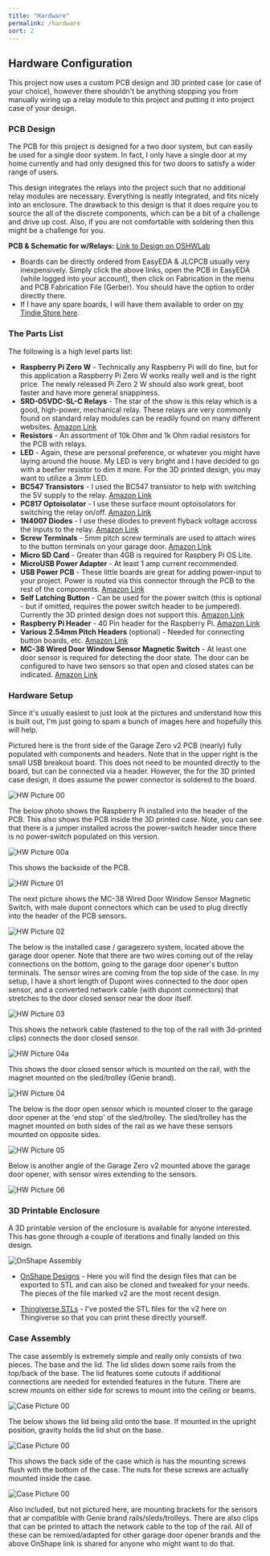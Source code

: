 ```yaml
---
title: "Hardware"
permalink: /hardware
sort: 2
---
```

## Hardware Configuration

This project now uses a custom PCB design and 3D printed case (or case of your choice), however there shouldn't be anything stopping you from manually wiring up a relay module to this project and putting it into project case of your design.

### PCB Design

The PCB for this project is designed for a two door system, but can easily be used for a single door system.  In fact, I only have a single door at my home currently and had only designed this for two doors to satisfy a wider range of users.  

This design integrates the relays into the project such that no additional relay modules are necessary.  Everything is neatly integrated, and fits nicely into an enclosure.  The drawback to this design is that it does require you to source the all of the discrete components, which can be a bit of a challenge and drive up cost.  Also, if you are not comfortable with soldering then this might be a challenge for you.  

**PCB & Schematic for w/Relays:** [Link to Design on OSHWLab](https://oshwlab.com/nebhead77/garage-zero)

- Boards can be directly ordered from EasyEDA & JLCPCB usually very inexpensively.  Simply click the above links, open the PCB in EasyEDA (while logged into your account), then click on Fabrication in the menu and PCB Fabrication File (Gerber).  You should have the option to order directly there. 
- If I have any spare boards, I will have them available to order on [my Tindie Store here](https://www.tindie.com/stores/nebhead/). 

### The Parts List

The following is a high level parts list:

* **Raspberry Pi Zero W** - Technically any Raspberry Pi will do fine, but for this application a Raspberry Pi Zero W works really well and is the right price.  The newly released Pi Zero 2 W should also work great, boot faster and have more general snappiness. 
* **SRD-05VDC-SL-C Relays** - The star of the show is this relay which is a good, high-power, mechanical relay.  These relays are very commonly found on standard relay modules can be readily found on many different websites. [Amazon Link](https://smile.amazon.com/gp/product/B07MJJYRQJ) 
* **Resistors** - An assortment of 10k Ohm and 1k Ohm radial resistors for the PCB with relays.  
* **LED** - Again, these are personal preference, or whatever you might have laying around the house.  My LED is very bright and I have decided to go with a beefier resistor to dim it more. For the 3D printed design, you may want to utilize a 3mm LED. 
* **BC547 Transistors** - I used the BC547 transistor to help with switching the 5V supply to the relay.  [Amazon Link](https://smile.amazon.com/gp/product/B06Y4M2N29)
* **PC817 Optoisolator** - I use these surface mount optoisolators for switching the relay on/off.  [Amazon Link](https://smile.amazon.com/gp/product/B07FJ76X42)
* **1N4007 Diodes** - I use these diodes to prevent flyback voltage accross the inputs to the relay.  [Amazon Link](https://smile.amazon.com/gp/product/B07Q5FZR7X) 
* **Screw Terminals** - 5mm pitch screw terminals are used to attach wires to the button terminals on your garage door.  [Amazon Link](https://smile.amazon.com/gp/product/B01F7KOM10)
* **Micro SD Card** - Greater than 4GB is required for Raspbery Pi OS Lite. 
* **MicroUSB Power Adapter** - At least 1 amp current recommended.
* **USB Power PCB** - These little boards are great for adding power-input to your project.  Power is routed via this connector through the PCB to the rest of the components.  [Amazon Link](https://smile.amazon.com/gp/product/B07W844N43)
* **Self Latching Button** - Can be used for the power switch (this is optional - but if omitted, requires the power switch header to be jumpered).  Currently the 3D printed design does not support this. [Amazon Link](https://smile.amazon.com/gp/product/B075VBV4QH)
* **Raspberry Pi Header** - 40 Pin header for the Raspberry Pi.  [Amazon Link](https://smile.amazon.com/gp/product/B00R1LLM1M)
* **Various 2.54mm Pitch Headers** (optional) - Needed for connecting button boards, etc. [Amazon Link](https://smile.amazon.com/gp/product/B01FWC53C0)
* **MC-38 Wired Door Window Sensor Magnetic Switch** - At least one door sensor is required for detecting the door state.  The door can be configured to have two sensors so that open and closed states can be indicated.  [Amazon Link](https://smile.amazon.com/gp/product/B0154PTDFI)

### Hardware Setup

Since it's usually easiest to just look at the pictures and understand how this is built out, I'm just going to spam a bunch of images here and hopefully this will help. 

Pictured here is the front side of the Garage Zero v2 PCB (nearly) fully populated with components and headers.  Note that in the upper right is the small USB breakout board.  This does not need to be mounted directly to the board, but can be connected via a header.  However, the for the 3D printed case design, it does assume the power connector is soldered to the board.  

![HW Picture 00](photos/hw-00.jpg)

The below photo shows the Raspberry Pi installed into the header of the PCB.  This also shows the PCB inside the 3D printed case.  Note, you can see that there is a jumper installed across the power-switch header since there is no power-switch populated on this version.  

![HW Picture 00a](photos/hw-00a.jpg)

This shows the backside of the PCB.  

![HW Picture 01](photos/hw-01.jpg)

The next picture shows the MC-38 Wired Door Window Sensor Magnetic Switch, with male dupont connectors which can be used to plug directly into the header of the PCB sensors.  

![HW Picture 02](photos/hw-02.jpg)

The below is the installed case / garagezero system, located above the garage door opener.  Note that there are two wires coming out of the relay connections on the bottom, going to the garage door opener's button terminals.  The sensor wires are coming from the top side of the case.  In my setup, I have a short length of Dupont wires connected to the door open sensor, and a converted network cable (with dupont connectors) that stretches to the door closed sensor near the door itself.  

![HW Picture 03](photos/hw-03.jpg)

This shows the network cable (fastened to the top of the rail with 3d-printed clips) connects the door closed sensor.  

![HW Picture 04a](photos/hw-04a.jpg)

This shows the door closed sensor which is mounted on the rail, with the magnet mounted on the sled/trolley (Genie brand).   

![HW Picture 04](photos/hw-04.jpg)

The below is the door open sensor which is mounted closer to the garage door opener at the 'end stop' of the sled/trolley.  The sled/trolley has the magnet mounted on both sides of the rail as we have these sensors mounted on opposite sides.  

![HW Picture 05](photos/hw-05.jpg)

Below is another angle of the Garage Zero v2 mounted above the garage door opener, with sensor wires extending to the sensors.  

![HW Picture 06](photos/hw-06.jpg)

### 3D Printable Enclosure

A 3D printable version of the enclosure is available for anyone interested.  This has gone through a couple of iterations and finally landed on this design.  

![OnShape Assembly](photos/onshape.jpg)

- [OnShape Designs](https://cad.onshape.com/documents/f80cc30e1b277584eb57dd0f/w/1093b40ac88cbfb8a2744eae/e/6e01dea3d88c1ddb7e1787a2?renderMode=0&uiState=622017d9ad82106838c1e764) - Here you will find the design files that can be exported to STL and can also be cloned and tweaked for your needs.  The pieces of the file marked v2 are the most recent design.

- [Thingiverse STLs](https://www.thingiverse.com/thing:5272065) - I've posted the STL files for the v2 here on Thingiverse so that you can print these directly yourself. 

### Case Assembly

The case assembly is extremely simple and really only consists of two pieces.  The base and the lid.  The lid slides down some rails from the top/back of the base.  The lid features some cutouts if additional connections are needed for extended features in the future.  There are screw mounts on either side for screws to mount into the ceiling or beams.  

![Case Picture 00](photos/case-00.jpg)

The below shows the lid being slid onto the base.  If mounted in the upright position, gravity holds the lid shut on the base.  

![Case Picture 00](photos/case-01.jpg)

This shows the back side of the case which is has the mounting screws flush with the bottom of the case.  The nuts for these screws are actually mounted inside the case.  

![Case Picture 00](photos/case-02.jpg)

Also included, but not pictured here, are mounting brackets for the sensors that ar compatible with Genie brand rails/sleds/trolleys.  There are also clips that can be printed to attach the network cable to the top of the rail.  All of these can be remixed/adapted for other garage door opener brands and the above OnShape link is shared for anyone who might want to do that.  
